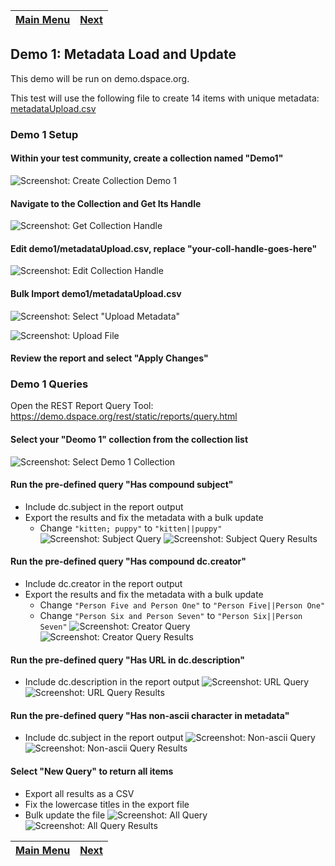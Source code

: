 | [Main Menu](../README.md)    | [Next](../demo2/README.md) |
|------------------|-----------------|

## Demo 1: Metadata Load and Update

This demo will be run on demo.dspace.org.

This test will use the following file to create 14 items with unique metadata: [metadataUpload.csv](metadataUpload.csv)


### Demo 1 Setup

#### Within your test community, create a collection named "Demo1"

![Screenshot: Create Collection Demo 1](demo1a.png)

#### Navigate to the Collection and Get Its Handle

![Screenshot: Get Collection Handle](demo1b.png)

#### Edit __demo1/metadataUpload.csv__, replace "your-coll-handle-goes-here"

![Screenshot: Edit Collection Handle](demo1c.png)

#### Bulk Import __demo1/metadataUpload.csv__

![Screenshot: Select "Upload Metadata"](demo1d.png)

![Screenshot: Upload File](demo1e.png)

#### Review the report and select "Apply Changes"

### Demo 1 Queries

Open the REST Report Query Tool: https://demo.dspace.org/rest/static/reports/query.html

#### Select your "Deomo 1" collection from the collection list
![Screenshot: Select Demo 1 Collection](q.png)
#### Run the pre-defined query "Has compound subject"
- Include dc.subject in the report output
- Export the results and fix the metadata with a bulk update
  - Change `"kitten; puppy"` to `"kitten||puppy"`
![Screenshot: Subject Query](q1.png)
![Screenshot: Subject Query Results](qr1.png)

#### Run the pre-defined query "Has compound dc.creator"
- Include dc.creator in the report output
- Export the results and fix the metadata with a bulk update
  - Change `"Person Five and Person One"` to `"Person Five||Person One"`
  - Change `"Person Six and Person Seven"` to `"Person Six||Person Seven"`
![Screenshot: Creator Query](q2.png)
![Screenshot: Creator Query Results](qr2.png)
#### Run the pre-defined query "Has URL in dc.description"
- Include dc.description in the report output
![Screenshot: URL Query](q3.png)
![Screenshot: URL Query Results](qr3.png)
#### Run the pre-defined query "Has non-ascii character in metadata"
- Include dc.subject in the report output
![Screenshot: Non-ascii Query](q4.png)
![Screenshot: Non-ascii Query Results](qr4.png)
#### Select "New Query" to return all items
- Export all results as a CSV
- Fix the lowercase titles in the export file
- Bulk update the file
![Screenshot: All Query](q5.png)
![Screenshot: All Query Results](qr5.png)


| [Main Menu](../README.md)    | [Next](../demo2/README.md) |
| ------------------ | ----------------- |
